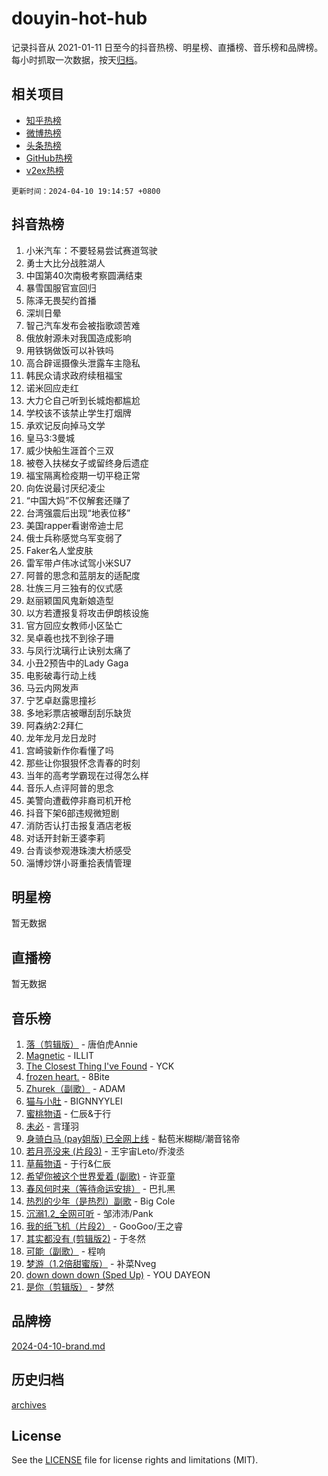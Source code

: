 # douyin-hot-hub

记录抖音从 2021-01-11 日至今的抖音热榜、明星榜、直播榜、音乐榜和品牌榜。每小时抓取一次数据，按天[归档](archives)。

## 相关项目

- [知乎热榜](https://github.com/lonnyzhang423/zhihu-hot-hub)
- [微博热榜](https://github.com/lonnyzhang423/weibo-hot-hub)
- [头条热榜](https://github.com/lonnyzhang423/toutiao-hot-hub)
- [GitHub热榜](https://github.com/lonnyzhang423/github-hot-hub)
- [v2ex热榜](https://github.com/lonnyzhang423/v2ex-hot-hub)


`更新时间：2024-04-10 19:14:57 +0800`

## 抖音热榜

1. 小米汽车：不要轻易尝试赛道驾驶
1. 勇士大比分战胜湖人
1. 中国第40次南极考察圆满结束
1. 暴雪国服官宣回归
1. 陈泽无畏契约首播
1. 深圳日晕
1. 智己汽车发布会被指歌颂苦难
1. 俄放射源未对我国造成影响
1. 用铁锅做饭可以补铁吗
1. 高合辟谣摄像头泄露车主隐私
1. 韩民众请求政府续租福宝
1. 诺米回应走红
1. 大力仑自己听到长城炮都尴尬
1. 学校该不该禁止学生打烟牌
1. 承欢记反向掉马文学
1. 皇马3:3曼城
1. 威少快船生涯首个三双
1. 被卷入扶梯女子或留终身后遗症
1. 福宝隔离检疫期一切平稳正常
1. 向佐说最讨厌纪凌尘
1. “中国大妈”不仅解套还赚了
1. 台湾强震后出现“地表位移”
1. 美国rapper看谢帝迪士尼
1. 俄士兵称感觉乌军变弱了
1. Faker名人堂皮肤
1. 雷军带卢伟冰试驾小米SU7
1. 阿普的思念和蓝朋友的适配度
1. 壮族三月三独有的仪式感
1. 赵丽颖国风鬼新娘造型
1. 以方若遭报复将攻击伊朗核设施
1. 官方回应女教师小区坠亡
1. 吴卓羲也找不到徐子珊
1. 与凤行沈璃行止诀别太痛了
1. 小丑2预告中的Lady Gaga
1. 电影破毒行动上线
1. 马云内网发声
1. 宁艺卓赵露思撞衫
1. 多地彩票店被曝刮刮乐缺货
1. 阿森纳2:2拜仁
1. 龙年龙月龙日龙时
1. 宫崎骏新作你看懂了吗
1. 那些让你狠狠怀念青春的时刻
1. 当年的高考学霸现在过得怎么样
1. 音乐人点评阿普的思念
1. 美警向遭截停非裔司机开枪
1. 抖音下架6部违规微短剧
1. 消防否认打击报复酒店老板
1. 对话开封新王婆李莉
1. 台青谈参观港珠澳大桥感受
1. 淄博炒饼小哥重拾表情管理

## 明星榜

暂无数据

## 直播榜

暂无数据

## 音乐榜

1. [落（剪辑版）](https://sf5-hl-cdn-tos.douyinstatic.com/obj/tos-cn-ve-2774/o0h6HvN1BBbli9LtU3i5fQIleBQMF5Cg4TZmmC) - 唐伯虎Annie
1. [Magnetic](https://sf5-hl-cdn-tos.douyinstatic.com/obj/tos-cn-ve-2774/oAQCYdBNZfLACGDmVFAsfAtpy32tqErgQ3XgBN) - ILLIT
1. [The Closest Thing I've Found](https://sf5-hl-cdn-tos.douyinstatic.com/obj/tos-cn-ve-2774/514ab5d9146f4d2ca454b7adff8e5e4d) - YCK
1. [frozen heart.](https://sf27-cdn-tos.douyinstatic.com/obj/tos-cn-ve-2774/oIIWJfyjIACZA9zQMtnJ6hQQhFC4vhCupoRBsO) - 8Bite
1. [Zhurek（副歌）](https://sf3-cdn-tos.douyinstatic.com/obj/tos-cn-ve-2774/ooQm8FBZQDlf0btEYgVpCcSCQfrdJGBEKZYBGS) - ADAM
1. [猫与小肚](https://sf6-cdn-tos.douyinstatic.com/obj/tos-cn-ve-2774/osZeoClMECgK8DYl6VebABgbchEtPYQjZEnRtd) - BIGNNYYLEI
1. [蜜桃物语](https://sf27-cdn-tos.douyinstatic.com/obj/tos-cn-ve-2774/oIhOSCZtIACtYU4XQkngiW9kCBfVD1Fz9IYeqL) - 仁辰&于行
1. [未必](https://sf5-hl-cdn-tos.douyinstatic.com/obj/tos-cn-ve-2774/ogntQMFnKQDZUgTCYuJgfLEtleYZZFxBQqhhFB) - 言瑾羽
1. [身骑白马 (pay姐版) 已全网上线](https://sf5-hl-cdn-tos.douyinstatic.com/obj/tos-cn-ve-2774/oQLO5ZgLsFkaDhdIIveF2zUCgfweY0gWaH4AQG) - 黏苞米糊糊/潮音铭帝
1. [若月亮没来 (片段3)](https://sf6-cdn-tos.douyinstatic.com/obj/tos-cn-ve-2774/okfyEUsGW1B1ovJi5JiN9IjvAT2lMwA054GoEB) - 王宇宙Leto/乔浚丞
1. [草莓物语](https://sf6-cdn-tos.douyinstatic.com/obj/tos-cn-ve-2774/okynhJ7jEAIIZBfsLgYMEI8QC3WbQNN66RKzhT) - 于行&仁辰
1. [希望你被这个世界爱着 (副歌)](https://sf6-cdn-tos.douyinstatic.com/obj/tos-cn-ve-2774/oUHCmWQfZlE3QQBKBeD8rCFLpJzPgCpImhsxMt) - 许亚童
1. [春风何时来（等待命运安排）](https://sf5-hl-cdn-tos.douyinstatic.com/obj/tos-cn-ve-2774/oICBNbD3gelMfB4WgiD1KI2jQtXZE2FgHLwtsl) - 巴扎黑
1. [热烈的少年（是热烈）副歌](https://sf3-cdn-tos.douyinstatic.com/obj/tos-cn-ve-2774/owVNI0CLDAUMtSz6TEYvfFBFL4UDFFhLfgK8fa) - Big Cole
1. [沉溺1.2_全网可听](https://sf6-cdn-tos.douyinstatic.com/obj/tos-cn-ve-2774/ok2QoiBqsWAX9McZmWiI9gAB0EzwD4Xj6yfmtH) - 邹沛沛/Pank
1. [我的纸飞机（片段2）](https://sf27-cdn-tos.douyinstatic.com/obj/tos-cn-ve-2774/oM2ZrKcg2CD5AeRB2gkeXOFB1IxAGJdZPazYHf) - GooGoo/王之睿
1. [其实都没有 (剪辑版2)](https://sf5-hl-cdn-tos.douyinstatic.com/obj/tos-cn-ve-2774/oEBNQenHZtBhxYjGgUDQk0BCHTigQafgFlbQ7k) - 于冬然
1. [可能（副歌）](https://sf5-hl-cdn-tos.douyinstatic.com/obj/tos-cn-ve-2774/cde1731888894259b333569393c2fb51) - 程响
1. [梦游（1.2倍甜蜜版）](https://sf6-cdn-tos.douyinstatic.com/obj/tos-cn-ve-2774/o4gyAUm8hwufoEABmwVIiQtHsFuGzAEEWtNMzo) - 补菜Nveg
1. [down down down (Sped Up)](https://sf6-cdn-tos.douyinstatic.com/obj/tos-cn-ve-2774/ow80iABiXIO9DsFwK6WeZKMaJRi3BPJAotDy8m) - YOU DAYEON
1. [是你（剪辑版）](https://sf3-cdn-tos.douyinstatic.com/obj/tos-cn-ve-2774/46019dae783c4c969944217fe1cfafc4) - 梦然

## 品牌榜

[2024-04-10-brand.md](archives/2024-04-10-brand.md)

## 历史归档

[archives](archives)

## License

See the [LICENSE](LICENSE) file for license rights and limitations (MIT).
